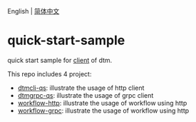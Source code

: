 English | [简体中文](./README-cn.md)

# quick-start-sample
quick start sample for [client](https://github.com/dtm-labs/client) of dtm.

This repo includes 4 project:
- [dtmcli-qs](./dtmcli-qs/README.md): illustrate the usage of http client
- [dtmgrpc-qs](./dtmgrpc-qs/README.md): illustrate the usage of grpc client
- [workflow-http](./workflow-http/README.md): illustrate the usage of workflow using http
- [workflow-grpc](./workflow-grpc/README.md): illustrate the usage of workflow using http
